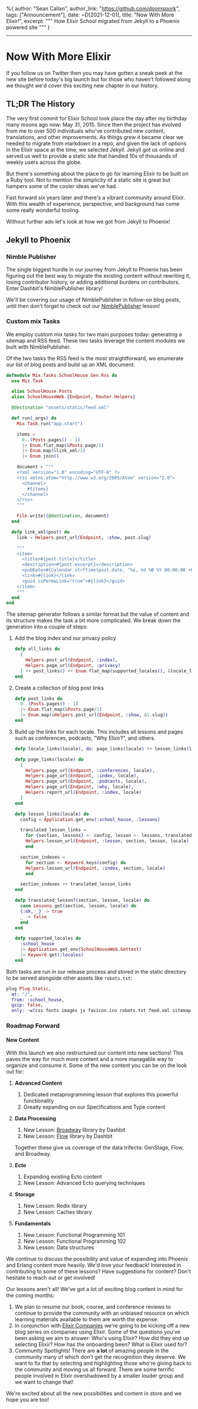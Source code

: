 %{
author: "Sean Callan",
author_link: "https://github.com/doomspork",
tags: ["Announcement"],
date: ~D[2021-12-01],
title: "Now With More Elixir!",
excerpt: """
How Elixir School migrated from Jekyll to a Phoenix powered site
"""
}

---

# Now With More Elixir

If you follow us on Twitter then you may have gotten a sneak peek at the new site before today's big launch but for those who haven't followed along we thought we'd cover this exciting new chapter in our history.

## TL;DR The History

The very first commit for Elixir School took place the day after my birthday many moons ago now: May 31, 2015. Since then the project has evolved from me to over 500 individuals who've contributed new content, translations, and other improvements. As things grew it became clear we needed to migrate from markdown in a repo, and given the lack of options in the Elixir space at the time, we selected Jekyll. Jekyll got us online and served us well to provide a static site that handled 10s of thousands of weekly users across the globe.

But there's something about the place to go for learning Elixir to be built on a Ruby tool. Not to mention the simplicity of a static site is great but hampers some of the cooler ideas we've had.

Fast forward six years later and there's a vibrant community around Elixir. With this wealth of experience, perspective, and background has come some really wonderful tooling.

Without further ado let's look at how we got from Jekyll to Phoenix!

## Jekyll to Phoenix

### Nimble Publisher

The single biggest hurdle in our journey from Jekyll to Phoenix has been figuring out the best way to migrate the existing content without rewriting it, losing contributor history, or adding additional burdens on contributors. Enter Dashbit's NimblePublisher library!

We'll be covering our usage of NimblePublisher in follow-on blog posts, until then don't forget to check out our [NimblePublisher](https://elixirschool.com/en/lessons/misc/nimble_publisher) lesson!

### Custom mix Tasks

We employ custom mix tasks for two main purposes today: generating a sitemap and RSS feed. These two tasks leverage the content modules we built with NimblePublisher.

Of the two tasks the RSS feed is the most straightforward, we enumerate our list of blog posts and build up an XML document:

```elixir
defmodule Mix.Tasks.SchoolHouse.Gen.Rss do
  use Mix.Task

  alias SchoolHouse.Posts
  alias SchoolHouseWeb.{Endpoint, Router.Helpers}

  @destination "assets/static/feed.xml"

  def run(_args) do
    Mix.Task.run("app.start")

    items =
      0..(Posts.pages() - 1)
      |> Enum.flat_map(&Posts.page/1)
      |> Enum.map(&link_xml/1)
      |> Enum.join()

    document = """
    <?xml version="1.0" encoding="UTF-8" ?>
    <rss xmlns:atom="http://www.w3.org/2005/Atom" version="2.0">
      <channel>
        #{items}
      </channel>
    </rss>
    """

    File.write!(@destination, document)
  end

  defp link_xml(post) do
    link = Helpers.post_url(Endpoint, :show, post.slug)

    """
    <item>
      <title>#{post.title}</title>
      <description>#{post.excerpt}</description>
      <pubDate>#{Calendar.strftime(post.date, "%a, %d %B %Y 00:00:00 +0000")}</pubDate>
      <link>#{link}</link>
      <guid isPermaLink="true">#{link}</guid>
    </item>
    """
  end
end
```

The sitemap generator follows a similar format but the value of content and its structure makes the task a bit more complicated. We break down the generation into a couple of steps:

1. Add the blog index and our privacy policy

   ```elixir
   defp all_links do
     [
       Helpers.post_url(Endpoint, :index),
       Helpers.page_url(Endpoint, :privacy)
     ] ++ post_links() ++ Enum.flat_map(supported_locales(), &locale_links/1)
   end
   ```

2. Create a collection of blog post links

   ```elixir
   defp post_links do
     0..(Posts.pages() - 1)
     |> Enum.flat_map(&Posts.page/1)
     |> Enum.map(&Helpers.post_url(Endpoint, :show, &1.slug))
   end
   ```

3. Build up the links for each locale. This includes all lessons and pages such as conferences, podcasts, "Why Elixir?", and others.

   ```elixir
   defp locale_links(locale), do: page_links(locale) ++ lesson_links(locale)

   defp page_links(locale) do
     [
       Helpers.page_url(Endpoint, :conferences, locale),
       Helpers.page_url(Endpoint, :index, locale),
       Helpers.page_url(Endpoint, :podcasts, locale),
       Helpers.page_url(Endpoint, :why, locale),
       Helpers.report_url(Endpoint, :index, locale)
     ]
   end

   defp lesson_links(locale) do
     config = Application.get_env(:school_house, :lessons)

     translated_lesson_links =
       for {section, lessons} <- config, lesson <- lessons, translated_lesson?(section, lesson, locale) do
       Helpers.lesson_url(Endpoint, :lesson, section, lesson, locale)
       end

     section_indexes =
       for section <- Keyword.keys(config) do
       Helpers.lesson_url(Endpoint, :index, section, locale)
       end

     section_indexes ++ translated_lesson_links
   end

   defp translated_lesson?(section, lesson, locale) do
     case Lessons.get(section, lesson, locale) do
     {:ok, _} -> true
     _ -> false
     end
   end

   defp supported_locales do
     :school_house
     |> Application.get_env(SchoolHouseWeb.Gettext)
     |> Keyword.get(:locales)
   end
   ```

Both tasks are run in our release process and stored in the static directory to be served alongside other assets like `robots.txt`:

```elixir
plug Plug.Static,
  at: "/",
  from: :school_house,
  gzip: false,
  only: ~w(css fonts images js favicon.ico robots.txt feed.xml sitemap.xml)
```

### Roadmap Forward

#### New Content

With this launch we also restructured our content into new sections! This paves the way for much more content and a more managable way to organize and consume it. Some of the new content you can be on the look out for:

1. **Advanced Content**

   1. Dedicated metaprogramming lesson that explores this powerful functionality
   2. Greatly expanding on our Specifications and Type content

2. **Data Processing**

   1. New Lesson: [Broadway](https://github.com/dashbitco/broadway) library by Dashbit
   2. New Lesson: [Flow](https://github.com/dashbitco/flow) library by Dashbit

   Together these give us coverage of the data trifecta: GenStage, Flow, and Broadway.

3. **Ecto**

   1. Expanding existing Ecto content
   2. New Lesson: Advanced Ecto querying techniques

4. **Storage**

   1. New Lesson: Redix library
   2. New Lesson: Cachex library

5. **Fundamentals**

   1. New Lesson: Functional Programming 101
   2. New Lesson: Functional Programming 102
   3. New Lesson: Data structures

We continue to discuss the possibility and value of expanding into Phoenix and Erlang content more heavily. We'd love your feedback! Interested in contributing to some of these lessons? Have suggestions for content? Don't hesitate to reach out or get involved!

Our lessons aren't all! We've got a lot of exciting blog content in mind for the coming months:

1. We plan to resume our book, course, and conference reviews to continue to provide the community with an unbiased resource on which learning materials available to them are worth the expense.
2. In conjunction with [Elixir Companies](https://elixir-companies.com/en) we're going to be kicking off a new blog series on companies using Elixir. Some of the questions you've been asking we aim to answer: Who's using Elixir? How did they end up selecting Elixir? How has the onboarding been? What is Elixir used for?
3. Community Spotlights! There are **a lot** of amazing people in the community many of which don't get the recoginition they deserve. We want to fix that by selecting and highlighting those who're giving back to the community and moving us all forward. There are some terrific people involved in Elixir overshadowed by a smaller louder group and we want to change that!

We're excited about all the new possibilities and content in store and we hope you are too!
